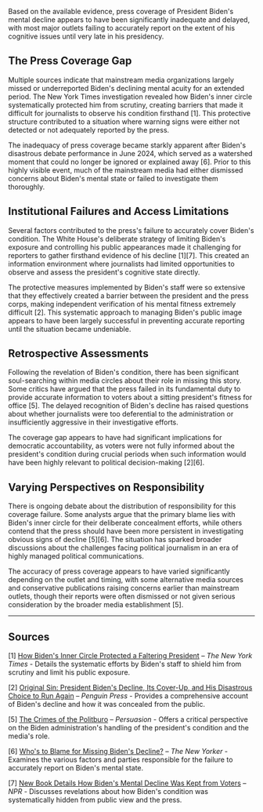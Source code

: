 Based on the available evidence, press coverage of President Biden's mental decline appears to have been significantly inadequate and delayed, with most major outlets failing to accurately report on the extent of his cognitive issues until very late in his presidency.

## The Press Coverage Gap

Multiple sources indicate that mainstream media organizations largely missed or underreported Biden's declining mental acuity for an extended period. The New York Times investigation revealed how Biden's inner circle systematically protected him from scrutiny, creating barriers that made it difficult for journalists to observe his condition firsthand [1]. This protective structure contributed to a situation where warning signs were either not detected or not adequately reported by the press.

The inadequacy of press coverage became starkly apparent after Biden's disastrous debate performance in June 2024, which served as a watershed moment that could no longer be ignored or explained away [6]. Prior to this highly visible event, much of the mainstream media had either dismissed concerns about Biden's mental state or failed to investigate them thoroughly.

## Institutional Failures and Access Limitations

Several factors contributed to the press's failure to accurately cover Biden's condition. The White House's deliberate strategy of limiting Biden's exposure and controlling his public appearances made it challenging for reporters to gather firsthand evidence of his decline [1][7]. This created an information environment where journalists had limited opportunities to observe and assess the president's cognitive state directly.

The protective measures implemented by Biden's staff were so extensive that they effectively created a barrier between the president and the press corps, making independent verification of his mental fitness extremely difficult [2]. This systematic approach to managing Biden's public image appears to have been largely successful in preventing accurate reporting until the situation became undeniable.

## Retrospective Assessments

Following the revelation of Biden's condition, there has been significant soul-searching within media circles about their role in missing this story. Some critics have argued that the press failed in its fundamental duty to provide accurate information to voters about a sitting president's fitness for office [5]. The delayed recognition of Biden's decline has raised questions about whether journalists were too deferential to the administration or insufficiently aggressive in their investigative efforts.

The coverage gap appears to have had significant implications for democratic accountability, as voters were not fully informed about the president's condition during crucial periods when such information would have been highly relevant to political decision-making [2][6].

## Varying Perspectives on Responsibility

There is ongoing debate about the distribution of responsibility for this coverage failure. Some analysts argue that the primary blame lies with Biden's inner circle for their deliberate concealment efforts, while others contend that the press should have been more persistent in investigating obvious signs of decline [5][6]. The situation has sparked broader discussions about the challenges facing political journalism in an era of highly managed political communications.

The accuracy of press coverage appears to have varied significantly depending on the outlet and timing, with some alternative media sources and conservative publications raising concerns earlier than mainstream outlets, though their reports were often dismissed or not given serious consideration by the broader media establishment [5].

---

## Sources

[1] [How Biden's Inner Circle Protected a Faltering President](https://archive.jwest.org/Articles/How%20Biden%E2%80%99s%20Inner%20Circle%20Protected%20a%20Faltering%20President%20-%20The%20New%20York%20Times.pdf) – *The New York Times* - Details the systematic efforts by Biden's staff to shield him from scrutiny and limit his public exposure.

[2] [Original Sin: President Biden's Decline, Its Cover-Up, and His Disastrous Choice to Run Again](https://sites.prh.com/originalsin) – *Penguin Press* - Provides a comprehensive account of Biden's decline and how it was concealed from the public.

[5] [The Crimes of the Politburo](https://www.persuasion.community/p/the-crimes-of-the-politburo) – *Persuasion* - Offers a critical perspective on the Biden administration's handling of the president's condition and the media's role.

[6] [Who's to Blame for Missing Biden's Decline?](https://www.newyorker.com/news/fault-lines/whos-to-blame-for-missing-bidens-decline) – *The New Yorker* - Examines the various factors and parties responsible for the failure to accurately report on Biden's mental state.

[7] [New Book Details How Biden's Mental Decline Was Kept from Voters](https://www.npr.org/transcripts/nx-s1-5309451) – *NPR* - Discusses revelations about how Biden's condition was systematically hidden from public view and the press.